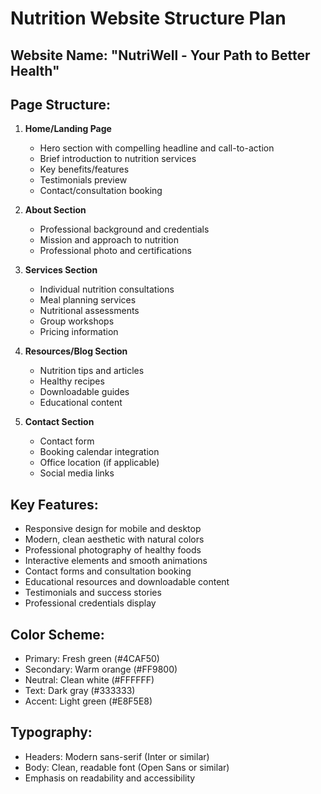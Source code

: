 # Nutrition Website Structure Plan

## Website Name: "NutriWell - Your Path to Better Health"

## Page Structure:
1. **Home/Landing Page**
   - Hero section with compelling headline and call-to-action
   - Brief introduction to nutrition services
   - Key benefits/features
   - Testimonials preview
   - Contact/consultation booking

2. **About Section**
   - Professional background and credentials
   - Mission and approach to nutrition
   - Professional photo and certifications

3. **Services Section**
   - Individual nutrition consultations
   - Meal planning services
   - Nutritional assessments
   - Group workshops
   - Pricing information

4. **Resources/Blog Section**
   - Nutrition tips and articles
   - Healthy recipes
   - Downloadable guides
   - Educational content

5. **Contact Section**
   - Contact form
   - Booking calendar integration
   - Office location (if applicable)
   - Social media links

## Key Features:
- Responsive design for mobile and desktop
- Modern, clean aesthetic with natural colors
- Professional photography of healthy foods
- Interactive elements and smooth animations
- Contact forms and consultation booking
- Educational resources and downloadable content
- Testimonials and success stories
- Professional credentials display

## Color Scheme:
- Primary: Fresh green (#4CAF50)
- Secondary: Warm orange (#FF9800)
- Neutral: Clean white (#FFFFFF)
- Text: Dark gray (#333333)
- Accent: Light green (#E8F5E8)

## Typography:
- Headers: Modern sans-serif (Inter or similar)
- Body: Clean, readable font (Open Sans or similar)
- Emphasis on readability and accessibility

